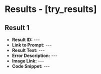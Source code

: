 # Results - [try_results]

## Result 1
* **Result ID:** ---
* **Link to Prompt:** ---
* **Result Text:** ---
* **Error Description:** ---
* **Image Link:** ---
* **Code Snippet:** ---

